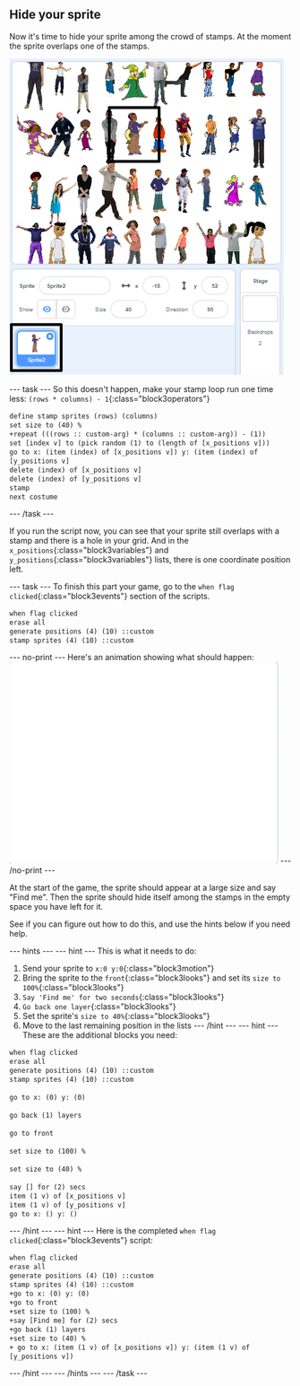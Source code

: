 ## Hide your sprite

Now it's time to hide your sprite among the crowd of stamps. At the moment the sprite overlaps one of the stamps.

![overlap](images/overplap-annotated.png)

--- task ---
So this doesn't happen, make your stamp loop run one time less: `(rows * columns) - 1`{:class="block3operators"}

```blocks3
define stamp sprites (rows) (columns)
set size to (40) %
+repeat (((rows :: custom-arg) * (columns :: custom-arg)) - (1))
set [index v] to (pick random (1) to (length of [x_positions v]))
go to x: (item (index) of [x_positions v]) y: (item (index) of [y_positions v]
delete (index) of [x_positions v]
delete (index) of [y_positions v]
stamp
next costume
```
--- /task ---

If you run the script now, you can see that your sprite still overlaps with a stamp and there is a hole in your grid. And in the `x_positions`{:class="block3variables"} and `y_positions`{:class="block3variables"} lists, there is one coordinate position left.

--- task ---
To finish this part your game, go to the `when flag clicked`{:class="block3events"} section of the scripts.

```blocks3
when flag clicked
erase all
generate positions (4) (10) ::custom
stamp sprites (4) (10) ::custom
```
--- no-print ---
Here's an animation showing what should happen:
![animation](images/demo_1.gif)
--- /no-print ---

At the start of the game, the sprite should appear at a large size and say "Find me". Then the sprite should hide itself among the stamps in the empty space you have left for it.

See if you can figure out how to do this, and use the hints below if you need help.

--- hints --- --- hint ---
This is what it needs to do:
  1. Send your sprite to `x:0 y:0`{:class="block3motion"}
  2. Bring the sprite to the `front`{:class="block3looks"} and set its `size to 100%`{:class="block3looks"}
  3. `Say 'Find me' for two seconds`{:class="block3looks"}
  4. `Go back one layer`{:class="block3looks"}
  5. Set the sprite's `size to 40%`{:class="block3looks"}
  6. Move to the last remaining position in the lists
--- /hint --- --- hint ---
These are the additional blocks you need:
```blocks3
when flag clicked
erase all
generate positions (4) (10) ::custom
stamp sprites (4) (10) ::custom

go to x: (0) y: (0)

go back (1) layers

go to front

set size to (100) %

set size to (40) %

say [] for (2) secs
item (1 v) of [x_positions v]
item (1 v) of [y_positions v]
go to x: () y: ()
```
--- /hint --- --- hint ---
Here is the completed `when flag clicked`{:class="block3events"} script:

```blocks3
when flag clicked
erase all
generate positions (4) (10) ::custom
stamp sprites (4) (10) ::custom
+go to x: (0) y: (0)
+go to front
+set size to (100) %
+say [Find me] for (2) secs
+go back (1) layers
+set size to (40) %
+ go to x: (item (1 v) of [x_positions v]) y: (item (1 v) of [y_positions v])
```
--- /hint --- --- /hints ---
--- /task ---

